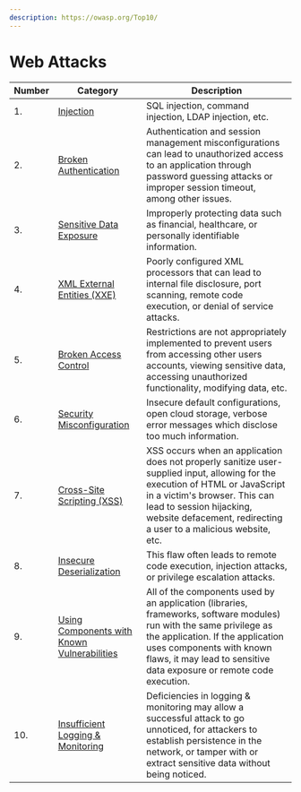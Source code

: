 ```yaml
---
description: https://owasp.org/Top10/
---
```


# Web Attacks

| Number | Category                                                                                                                                           | Description                                                                                                                                                                                                                                                    |
| ------ | -------------------------------------------------------------------------------------------------------------------------------------------------- | -------------------------------------------------------------------------------------------------------------------------------------------------------------------------------------------------------------------------------------------------------------- |
| 1.     | [Injection](https://owasp.org/Top10/A03\_2021-Injection/)                                                                                          | SQL injection, command injection, LDAP injection, etc.                                                                                                                                                                                                         |
| 2.     | [Broken Authentication](https://owasp.org/www-project-top-ten/2017/A2\_2017-Broken\_Authentication)                                                | Authentication and session management misconfigurations can lead to unauthorized access to an application through password guessing attacks or improper session timeout, among other issues.                                                                   |
| 3.     | [Sensitive Data Exposure](https://owasp.org/www-project-top-ten/2017/A3\_2017-Sensitive\_Data\_Exposure)                                           | Improperly protecting data such as financial, healthcare, or personally identifiable information.                                                                                                                                                              |
| 4.     | [XML External Entities (XXE)](https://owasp.org/www-project-top-ten/2017/A4\_2017-XML\_External\_Entities\_\(XXE\))                                | Poorly configured XML processors that can lead to internal file disclosure, port scanning, remote code execution, or denial of service attacks.                                                                                                                |
| 5.     | [Broken Access Control](https://owasp.org/www-project-top-ten/2017/A5\_2017-Broken\_Access\_Control)                                               | Restrictions are not appropriately implemented to prevent users from accessing other users accounts, viewing sensitive data, accessing unauthorized functionality, modifying data, etc.                                                                        |
| 6.     | [Security Misconfiguration](https://owasp.org/www-project-top-ten/2017/A6\_2017-Security\_Misconfiguration)                                        | Insecure default configurations, open cloud storage, verbose error messages which disclose too much information.                                                                                                                                               |
| 7.     | [Cross-Site Scripting (XSS)](https://owasp.org/www-project-top-ten/2017/A7\_2017-Cross-Site\_Scripting\_\(XSS\))                                   | XSS occurs when an application does not properly sanitize user-supplied input, allowing for the execution of HTML or JavaScript in a victim's browser. This can lead to session hijacking, website defacement, redirecting a user to a malicious website, etc. |
| 8.     | [Insecure Deserialization](https://owasp.org/www-project-top-ten/2017/A8\_2017-Insecure\_Deserialization)                                          | This flaw often leads to remote code execution, injection attacks, or privilege escalation attacks.                                                                                                                                                            |
| 9.     | [Using Components with Known Vulnerabilities](https://owasp.org/www-project-top-ten/2017/A9\_2017-Using\_Components\_with\_Known\_Vulnerabilities) | All of the components used by an application (libraries, frameworks, software modules) run with the same privilege as the application. If the application uses components with known flaws, it may lead to sensitive data exposure or remote code execution.   |
| 10.    | [Insufficient Logging & Monitoring](https://owasp.org/www-project-top-ten/2017/A10\_2017-Insufficient\_Logging%26Monitoring)                       | Deficiencies in logging & monitoring may allow a successful attack to go unnoticed, for attackers to establish persistence in the network, or tamper with or extract sensitive data without being noticed.                                                     |
